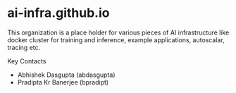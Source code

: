 # ai-infra.github.io

This organization is a place holder for various pieces of AI infrastructure like docker cluster for training and inference, example applications,
autoscalar, tracing etc.

Key Contacts
 - Abhishek Dasgupta (abdasgupta)
 - Pradipta Kr Banerjee (bpradipt)
 
